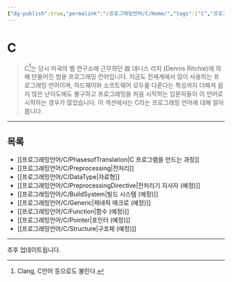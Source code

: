```yaml
---
{"dg-publish":true,"permalink":"/프로그래밍언어/C/Home/","tags":["C","프로그래밍언어"],"created":"2024-02-06T20:25:23.214+09:00","updated":"2024-05-27T16:44:22.760+09:00"}
---
```



# C

> C[^1]는 당시 미국의 벨 연구소에 근무하던 故 데니스 리치 (Dennis Ritchie)에 의해 만들어진 범용 프로그래밍 언어입니다. 지금도 전세계에서 많이 사용하는 프로그래밍 언어이며, 하드웨어와 소프트웨어 모두를 다룬다는 특성까지 더해져 쉽지 않은 난이도에도 불구하고 프로그래밍을 처음 시작하는 입문자들이 이 언어로 시작하는 경우가 많았습니다. 이 섹션에서는 C라는 프로그래밍 언어에 대해 알아봅니다.

---

## 목록

+ [[프로그래밍언어/C/PhasesofTranslation\|C 프로그램을 만드는 과정]]
+ [[프로그래밍언어/C/Preprocessing\|전처리]]
+ [[프로그래밍언어/C/DataType\|자료형]]
+ [[프로그래밍언어/C/PreprocessingDirective\|전처리기 지사자 (예정)]]
+ [[프로그래밍언어/C/BuildSystem\|빌드 시스템 (예정)]]
+ [[프로그래밍언어/C/Generic\|제네릭 매크로 (예정)]]
+ [[프로그래밍언어/C/Function\|함수 (예정)]]
+ [[프로그래밍언어/C/Pointer\|포인터 (예정)]]
+ [[프로그래밍언어/C/Structure\|구조체 (예정)]]

---
추후 업데이트됩니다.

[^1]: Clang, C언어 등으로도 불린다.